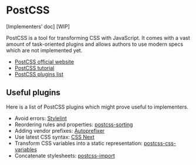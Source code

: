 # PostCSS

[Implementers’ doc] [WIP]

PostCSS is a tool for transforming CSS with JavaScript. It comes with a vast amount of task-oriented plugins and allows authors to use modern specs which are not implemented yet.

- [PostCSS official website](http://postcss.org)
- [PostCSS tutorial](https://webdesign.tutsplus.com/tutorials/using-postcss-for-cross-browser-compatibility--cms-24567)
- [PostCSS plugins list](https://www.postcss.parts)

## Useful plugins

Here is a list of PostCSS plugins which might prove useful to implementers.

- Avoid errors: [Stylelint](https://stylelint.io/user-guide/postcss-plugin/)
- Reordering rules and properties: [postcss-sorting](https://github.com/hudochenkov/postcss-sorting)
- Adding vendor prefixes: [Autoprefixer](https://github.com/postcss/autoprefixer)
- Use latest CSS syntax: [CSS Next](https://github.com/MoOx/postcss-cssnext)
- Transform CSS variables into a static representation: [postcss-css-variables](https://www.npmjs.com/package/postcss-css-variables)
- Concatenate stylesheets: [postcss-import](https://github.com/postcss/postcss-import)